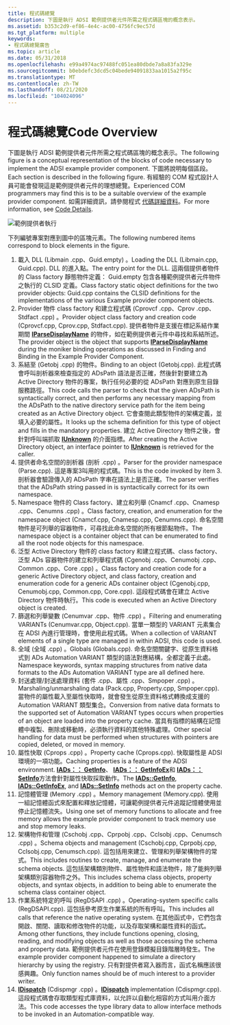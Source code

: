 ```yaml
---
title: 程式碼總覽
description: 下圖是執行 ADSI 範例提供者元件所需之程式碼區塊的概念表示。
ms.assetid: b353c2d9-ef86-4e4c-ac00-4756fc9ec57d
ms.tgt_platform: multiple
keywords:
- 程式碼總覽廣告
ms.topic: article
ms.date: 05/31/2018
ms.openlocfilehash: e99a4974ac97488fc051ea80dbde7a8a83fa329e
ms.sourcegitcommit: b0ebdefc3dcd5c04bede94091833aa1015a2f95c
ms.translationtype: MT
ms.contentlocale: zh-TW
ms.lasthandoff: 08/21/2020
ms.locfileid: "104024096"
---
```

# <a name="code-overview"></a><span data-ttu-id="f9357-104">程式碼總覽</span><span class="sxs-lookup"><span data-stu-id="f9357-104">Code Overview</span></span>

<span data-ttu-id="f9357-105">下圖是執行 ADSI 範例提供者元件所需之程式碼區塊的概念表示。</span><span class="sxs-lookup"><span data-stu-id="f9357-105">The following figure is a conceptual representation of the blocks of code necessary to implement the ADSI example provider component.</span></span> <span data-ttu-id="f9357-106">下圖將說明每個區段。</span><span class="sxs-lookup"><span data-stu-id="f9357-106">Each section is described in the following figure.</span></span> <span data-ttu-id="f9357-107">有經驗的 COM 程式設計人員可能會發現這是範例提供者元件的理想總覽。</span><span class="sxs-lookup"><span data-stu-id="f9357-107">Experienced COM programmers may find this is to be a suitable overview of the example provider component.</span></span> <span data-ttu-id="f9357-108">如需詳細資訊，請參閱程式 [代碼詳細資料](code-details.md)。</span><span class="sxs-lookup"><span data-stu-id="f9357-108">For more information, see [Code Details](code-details.md).</span></span>

![範例提供者執行](images/dssmco.png)

<span data-ttu-id="f9357-110">下列編號專案對應到圖中的區塊元素。</span><span class="sxs-lookup"><span data-stu-id="f9357-110">The following numbered items correspond to block elements in the figure.</span></span>

1.  <span data-ttu-id="f9357-111">載入 DLL (Libmain .cpp、Guid.empty) 。</span><span class="sxs-lookup"><span data-stu-id="f9357-111">Loading the DLL (Libmain.cpp, Guid.cpp).</span></span> <span data-ttu-id="f9357-112">DLL 的進入點。</span><span class="sxs-lookup"><span data-stu-id="f9357-112">The entry point for the DLL.</span></span> <span data-ttu-id="f9357-113">這兩個提供者物件的 Class factory 靜態物件定義： Guid.empty 包含各種範例提供者元件物件之執行的 CLSID 定義。</span><span class="sxs-lookup"><span data-stu-id="f9357-113">Class factory static object definitions for the two provider objects: Guid.cpp contains the CLSID definitions for the implementations of the various Example provider component objects.</span></span>
2.  <span data-ttu-id="f9357-114">Provider 物件 class factory 和建立程式碼 (Cprovcf .cpp、Cprov .cpp、Stdfact .cpp) 。</span><span class="sxs-lookup"><span data-stu-id="f9357-114">Provider object class factory and creation code (Cprovcf.cpp, Cprov.cpp, Stdfact.cpp).</span></span> <span data-ttu-id="f9357-115">提供者物件是支援在標記系結作業期間 [**IParseDisplayName**](/windows/win32/api/oleidl/nn-oleidl-iparsedisplayname) 的物件，如在範例提供者元件中尋找和系結所述。</span><span class="sxs-lookup"><span data-stu-id="f9357-115">The provider object is the object that supports [**IParseDisplayName**](/windows/win32/api/oleidl/nn-oleidl-iparsedisplayname) during the moniker binding operations as discussed in Finding and Binding in the Example Provider Component.</span></span>
3.  <span data-ttu-id="f9357-116">系結至 (Getobj .cpp) 的物件。</span><span class="sxs-lookup"><span data-stu-id="f9357-116">Binding to an object (Getobj.cpp).</span></span> <span data-ttu-id="f9357-117">此程式碼會呼叫剖析器來檢查指定的 ADsPath 語法是否正確，然後針對要建立為 Active Directory 物件的專案，執行任何必要的從 ADsPath 對應到原生目錄服務路徑。</span><span class="sxs-lookup"><span data-stu-id="f9357-117">This code calls the parser to check that the given ADsPath is syntactically correct, and then performs any necessary mapping from the ADsPath to the native directory service path for the item being created as an Active Directory object.</span></span> <span data-ttu-id="f9357-118">它會查閱此類型物件的架構定義，並填入必要的屬性。</span><span class="sxs-lookup"><span data-stu-id="f9357-118">It looks up the schema definition for this type of object and fills in the mandatory properties.</span></span> <span data-ttu-id="f9357-119">建立 Active Directory 物件之後，會針對呼叫端抓取 [**IUnknown**](/windows/win32/api/unknwn/nn-unknwn-iunknown) 的介面指標。</span><span class="sxs-lookup"><span data-stu-id="f9357-119">After creating the Active Directory object, an interface pointer to [**IUnknown**](/windows/win32/api/unknwn/nn-unknwn-iunknown) is retrieved for the caller.</span></span>
4.  <span data-ttu-id="f9357-120">提供者命名空間的剖析器 (剖析 .cpp) 。</span><span class="sxs-lookup"><span data-stu-id="f9357-120">Parser for the provider namespace (Parse.cpp).</span></span> <span data-ttu-id="f9357-121">這是專案3叫用的程式碼。</span><span class="sxs-lookup"><span data-stu-id="f9357-121">This is the code invoked by item 3.</span></span> <span data-ttu-id="f9357-122">剖析器會驗證傳入的 ADsPath 字串在語法上是否正確。</span><span class="sxs-lookup"><span data-stu-id="f9357-122">The parser verifies that the ADsPath string passed in is syntactically correct for its own namespace.</span></span>
5.  <span data-ttu-id="f9357-123">Namespace 物件的 Class factory、建立和列舉 (Cnamcf .cpp、Cnamesp .cpp、Cenumns .cpp) 。</span><span class="sxs-lookup"><span data-stu-id="f9357-123">Class factory, creation, and enumeration for the namespace object (Cnamcf.cpp, Cnamesp.cpp, Cenumns.cpp).</span></span> <span data-ttu-id="f9357-124">命名空間物件是可列舉的容器物件，可尋找此命名空間的所有根節點物件。</span><span class="sxs-lookup"><span data-stu-id="f9357-124">The namespace object is a container object that can be enumerated to find all the root node objects for this namespace.</span></span>
6.  <span data-ttu-id="f9357-125">泛型 Active Directory 物件的 class factory 和建立程式碼、class factory、泛型 ADs 容器物件的建立和列舉程式碼 (Cgenobj .cpp、Cenumobj .cpp、Common .cpp、Core .cpp) 。</span><span class="sxs-lookup"><span data-stu-id="f9357-125">Class factory and creation code for a generic Active Directory object, and class factory, creation and enumeration code for a generic ADs container object (Cgenobj.cpp, Cenumobj.cpp, Common.cpp, Core.cpp).</span></span> <span data-ttu-id="f9357-126">這段程式碼會在建立 Active Directory 物件時執行。</span><span class="sxs-lookup"><span data-stu-id="f9357-126">This code is executed when an Active Directory object is created.</span></span>
7.  <span data-ttu-id="f9357-127">篩選和列舉變數 (Cenumvar .cpp、物件 .cpp) 。</span><span class="sxs-lookup"><span data-stu-id="f9357-127">Filtering and enumerating VARIANTs (Cenumvar.cpp, Object.cpp).</span></span> <span data-ttu-id="f9357-128">當單一類型的 VARIANT 元素集合在 ADSI 內進行管理時，會使用此程式碼。</span><span class="sxs-lookup"><span data-stu-id="f9357-128">When a collection of VARIANT elements of a single type are managed in within ADSI, this code is used.</span></span>
8.  <span data-ttu-id="f9357-129">全域 (全域 .cpp) 。</span><span class="sxs-lookup"><span data-stu-id="f9357-129">Globals (Globals.cpp).</span></span> <span data-ttu-id="f9357-130">命名空間關鍵字、從原生資料格式到 ADs Automation VARIANT 類型的語法對應結構，全都定義于此處。</span><span class="sxs-lookup"><span data-stu-id="f9357-130">Namespace keywords, syntax mapping structures from native data formats to the ADs Automation VARIANT type are all defined here.</span></span>
9.  <span data-ttu-id="f9357-131">封送處理/封送處理資料 (套件 .cpp、屬性 .cpp、Smpoper .cpp) 。</span><span class="sxs-lookup"><span data-stu-id="f9357-131">Marshaling/unmarshaling data (Pack.cpp, Property.cpp, Smpoper.cpp).</span></span> <span data-ttu-id="f9357-132">當物件的屬性載入至屬性快取時，就會發生從原生資料格式轉換成支援的 Automation VARIANT 類型集合。</span><span class="sxs-lookup"><span data-stu-id="f9357-132">Conversion from native data formats to the supported set of Automation VARIANT types occurs when properties of an object are loaded into the property cache.</span></span> <span data-ttu-id="f9357-133">當具有指標的結構在記憶體中複製、刪除或移動時，必須執行資料的其他特殊處理。</span><span class="sxs-lookup"><span data-stu-id="f9357-133">Other special handling for data must be performed when structures with pointers are copied, deleted, or moved in memory.</span></span>
10. <span data-ttu-id="f9357-134">屬性快取 (Cprops .cpp) 。</span><span class="sxs-lookup"><span data-stu-id="f9357-134">Property cache (Cprops.cpp).</span></span> <span data-ttu-id="f9357-135">快取屬性是 ADSI 環境的一項功能。</span><span class="sxs-lookup"><span data-stu-id="f9357-135">Caching properties is a feature of the ADSI environment.</span></span> <span data-ttu-id="f9357-136">[**IADs：： GetInfo**](/windows/desktop/api/Iads/nf-iads-iads-getinfo)、 [**IADs：： GetInfoEx**](/windows/desktop/api/Iads/nf-iads-iads-getinfoex)和 [**IADs：： SetInfo**](/windows/desktop/api/Iads/nf-iads-iads-setinfo)方法會針對屬性快取採取動作。</span><span class="sxs-lookup"><span data-stu-id="f9357-136">The [**IADs::GetInfo**](/windows/desktop/api/Iads/nf-iads-iads-getinfo), [**IADs::GetInfoEx**](/windows/desktop/api/Iads/nf-iads-iads-getinfoex), and [**IADs::SetInfo**](/windows/desktop/api/Iads/nf-iads-iads-setinfo) methods act on the property cache.</span></span>
11. <span data-ttu-id="f9357-137">記憶體管理 (Memory .cpp) 。</span><span class="sxs-lookup"><span data-stu-id="f9357-137">Memory management (Memory.cpp).</span></span> <span data-ttu-id="f9357-138">使用一組記憶體函式來配置和釋放記憶體，可讓範例提供者元件追蹤記憶體使用並停止記憶體流失。</span><span class="sxs-lookup"><span data-stu-id="f9357-138">Using one set of memory functions to allocate and free memory allows the example provider component to track memory use and stop memory leaks.</span></span>
12. <span data-ttu-id="f9357-139">架構物件和管理 (Cschobj .cpp、Cprpobj .cpp、Cclsobj .cpp、Cenumsch .cpp) 。</span><span class="sxs-lookup"><span data-stu-id="f9357-139">Schema objects and management (Cschobj.cpp, Cprpobj.cpp, Cclsobj.cpp, Cenumsch.cpp).</span></span> <span data-ttu-id="f9357-140">這包括用來建立、管理和列舉架構物件的常式。</span><span class="sxs-lookup"><span data-stu-id="f9357-140">This includes routines to create, manage, and enumerate the schema objects.</span></span> <span data-ttu-id="f9357-141">這包括架構類別物件、屬性物件和語法物件，除了能夠列舉架構類別容器物件之外。</span><span class="sxs-lookup"><span data-stu-id="f9357-141">This includes schema class objects, property objects, and syntax objects, in addition to being able to enumerate the schema class container object.</span></span>
13. <span data-ttu-id="f9357-142">作業系統特定的呼叫 (RegDSAPI .cpp) 。</span><span class="sxs-lookup"><span data-stu-id="f9357-142">Operating-system specific calls (RegDSAPI.cpp).</span></span> <span data-ttu-id="f9357-143">這包括參考原生作業系統的所有呼叫。</span><span class="sxs-lookup"><span data-stu-id="f9357-143">This includes all calls that reference the native operating system.</span></span> <span data-ttu-id="f9357-144">在其他函式中，它們包含開啟、關閉、讀取和修改物件的功能，以及存取架構和屬性資料的函式。</span><span class="sxs-lookup"><span data-stu-id="f9357-144">Among other functions, they include functions opening, closing, reading, and modifying objects as well as those accessing the schema and property data.</span></span> <span data-ttu-id="f9357-145">範例提供者元件在使用登錄模擬目錄階層時發生。</span><span class="sxs-lookup"><span data-stu-id="f9357-145">The example provider component happened to simulate a directory hierarchy by using the registry.</span></span> <span data-ttu-id="f9357-146">只有對提供者寫入器而言，函式名稱應該很感興趣。</span><span class="sxs-lookup"><span data-stu-id="f9357-146">Only function names should be of much interest to a provider writer.</span></span>
14. <span data-ttu-id="f9357-147">[**IDispatch**](/windows/win32/api/oaidl/nn-oaidl-idispatch) (Cdispmgr .cpp) 。</span><span class="sxs-lookup"><span data-stu-id="f9357-147">[**IDispatch**](/windows/win32/api/oaidl/nn-oaidl-idispatch) implementation (Cdispmgr.cpp).</span></span> <span data-ttu-id="f9357-148">這段程式碼會存取類型程式庫資料，以允許以自動化相容的方式叫用介面方法。</span><span class="sxs-lookup"><span data-stu-id="f9357-148">This code accesses the type library data to allow interface methods to be invoked in an Automation-compatible way.</span></span>

 

 